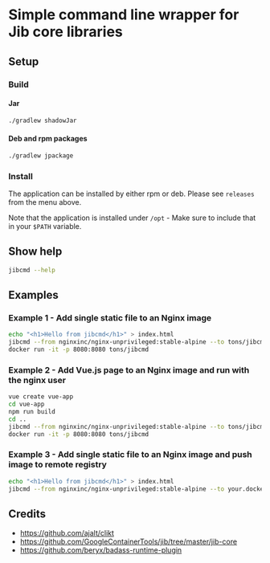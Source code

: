 # Simple command line wrapper for Jib core libraries

## Setup
### Build
#### Jar
```bash
./gradlew shadowJar
```

#### Deb and rpm packages
```bash
./gradlew jpackage
```

### Install
The application can be installed by either rpm or deb. Please see `releases` from the menu above.

Note that the application is installed under `/opt` - Make sure to include that in your `$PATH` variable.

## Show help
```bash
jibcmd --help
```

## Examples

### Example 1 - Add single static file to an Nginx image
```bash
echo "<h1>Hello from jibcmd</h1>" > index.html
jibcmd --from nginxinc/nginx-unprivileged:stable-alpine --to tons/jibcmd --layer ./index.html /usr/share/nginx/html
docker run -it -p 8080:8080 tons/jibcmd
```

### Example 2 - Add Vue.js page to an Nginx image and run with the nginx user
```bash
vue create vue-app
cd vue-app
npm run build
cd ..
jibcmd --from nginxinc/nginx-unprivileged:stable-alpine --to tons/jibcmd --layer ./vue-app/dist /usr/share/nginx/html --user nginx
docker run -it -p 8080:8080 tons/jibcmd
```

### Example 3 - Add single static file to an Nginx image and push image to remote registry
```bash
echo "<h1>Hello from jibcmd</h1>" > index.html
jibcmd --from nginxinc/nginx-unprivileged:stable-alpine --to your.docker.registry.com/username/jibcmd --layer ./index.html /usr/share/nginx/html --reg-user your-registry-username --reg-pass your-registry-password
```

## Credits
* https://github.com/ajalt/clikt
* https://github.com/GoogleContainerTools/jib/tree/master/jib-core
* https://github.com/beryx/badass-runtime-plugin
